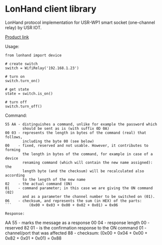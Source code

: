 # LonHand client library

LonHand protocol implementation for USR-WP1 smart socket (one-channel relay) by USR IOT.

[Product link](https://www.usriot.com/download/LonHand/USR-WP1%20EN%20V1.3.1.pdf)

Usage:
```
from lonhand import device

# create switch
switch = WifiRelay('192.168.1.23')

# turn on
switch.turn_on()

# get state
state = switch.is_on()

# turn off
switch.turn_off()
```

Command:
```
55 AA - distinguishes a command, unlike for example the password which
        should be sent as is (with suffix 0D 0A)
00 03 - represents the length in bytes of the command (real) that follows,
        including the byte 00 (see below)
00    - fixed, reserved and not usable. However, it contributes to forming 
        the length in bytes of the command, for example in case of a device
        renaming command (which will contain the new name assigned): the
        length byte (and the checksum) will be recalculated also according
        to the length of the new name
02    - the actual command (ON)
01    - command parameter; in this case we are giving the ON command (02)
        and as a parameter the channel number to be switched on (01).
06    - checksum, and represents the sum (in HEX) of the parts: 
```        (0x00 + 0x03 + 0x00 + 0x02 + 0x01) = 0x06

Response:
```
AA 55 - marks the message as a response
00 04 - response length
00    - reserved
82 01 - is the confirmation response to the ON command
01    - channel/port that was affected
88    - checksum: (0x00 + 0x04 + 0x00 + 0x82 + 0x01 + 0x01) = 0x88
```

